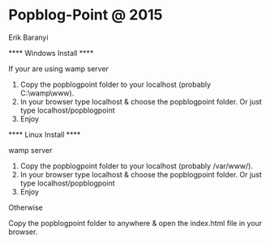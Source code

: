 # Popblog-Point @ 2015
Erik Baranyi 

**** Windows Install ****

If your are using wamp server 

1) Copy the popblogpoint folder to your localhost (probably C:\wamp\www).
2) In your browser type localhost & choose the popblogpoint folder.
  Or just type localhost/popblogpoint
3) Enjoy


**** Linux Install ****

wamp server

1) Copy the popblogpoint folder to your localhost (probably /var/www/).
2) In your browser type localhost & choose the popblogpoint folder.
  Or just type localhost/popblogpoint
3) Enjoy


Otherwise 

Copy the popblogpoint folder to anywhere & open the index.html file in your browser.
